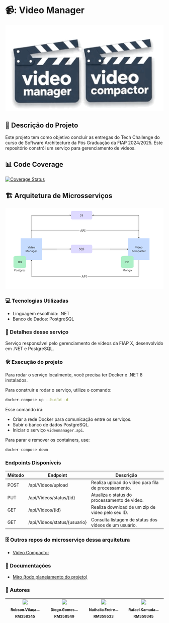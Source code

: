 # 📹: Video Manager
![VideoManagerCompactor](video.png?raw=true "VideoManagerCompactor")

## :pencil: Descrição do Projeto
<p align="left">Este projeto tem como objetivo concluir as  entregas do Tech Challenge do curso de Software Architecture da Pós Graduação da FIAP 2024/2025.
Este repositório constrói um serviço para gerenciamento de vídeos.</p>

## 📊 Code Coverage
[![Coverage Status](https://coveralls.io/repos/github/RafaelKamada/foodorder-cardapio/badge.svg?branch=main)](https://coveralls.io/github/RafaelKamada/foodorder-cardapio?branch=main)

 
## 🏗️ Arquitetura de Microsserviços
![Arquitetura](arquitetura.png?raw=true "Arquitetura")

### :computer: Tecnologias Utilizadas
- Linguagem escolhida: .NET
- Banco de Dados: PostgreSQL

### :hammer: Detalhes desse serviço
Serviço responsável pelo gerenciamento de vídeos da FIAP X, desenvolvido em .NET e PostgreSQL.

### :hammer_and_wrench: Execução do projeto
Para rodar o serviço localmente, você precisa ter Docker e .NET 8 instalados.

Para construir e rodar o serviço, utilize o comando:

```bash
docker-compose up --build -d
```

Esse comando irá:

* Criar a rede Docker para comunicação entre os serviços.
* Subir o banco de dados PostgreSQL.
* Iniciar o serviço `videomanager.api`.

Para parar e remover os containers, use:

```bash
docker-compose down
```

### Endpoints Disponíveis

| Método | Endpoint                                | Descrição                                             |
| ------ | --------------------------------------- | ----------------------------------------------------- |
| POST   | /api/Videos/upload                      | Realiza upload do video para fila de processamento.   |
| PUT    | /api/Videos/status/{id}                 | Atualiza o status do processamento de video.          |  
| GET    | /api/Videos/{id}                        | Realiza download de um zip de video pelo seu ID.      | 
| GET    | /api/Videos/status/{usuario}            | Consulta listagem de status dos vídeos de um usuário. |


### 🗄️ Outros repos do microserviço dessa arquitetura
- [Video Compactor](https://github.com/diegogl12/video-compactor) 

### :page_with_curl: Documentações
- [Miro (todo planejamento do projeto)](https://miro.com/app/board/uXjVKhyEAME=/)


### :busts_in_silhouette: Autores
| [<img loading="lazy" src="https://avatars.githubusercontent.com/u/96452759?v=4" width=115><br><sub>Robson Vilaça - RM358345</sub>](https://github.com/vilacalima) |  [<img loading="lazy" src="https://avatars.githubusercontent.com/u/16946021?v=4" width=115><br><sub>Diego Gomes - RM358549</sub>](https://github.com/diegogl12) |  [<img loading="lazy" src="https://avatars.githubusercontent.com/u/8690168?v=4" width=115><br><sub>Nathalia Freire - RM359533</sub>](https://github.com/nathaliaifurita) |  [<img loading="lazy" src="https://avatars.githubusercontent.com/u/43392619?v=4" width=115><br><sub>Rafael Kamada - RM359345</sub>](https://github.com/RafaelKamada) |
| :---: | :---: | :---: | :---: |
